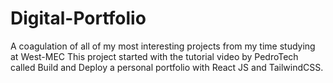 # Digital-Portfolio
A coagulation of all of my most interesting projects from my time studying at West-MEC
This project started with the tutorial video by PedroTech called Build and Deploy a personal portfolio with React JS and TailwindCSS.
